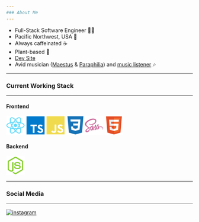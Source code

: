 ```yaml
---
### About Me
---
```

- Full-Stack Software Engineer 👨‍💻 
- Pacific Northwest, USA 🌲 
- Always caffeinated ☕️
- Plant-based 🌱 
- [Dev Site](https://sparker.work)
- Avid musician ([Maestus](https://maestus.bandcamp.com) & [Paraphilia](https://paraphilia.bandcamp.com)) and [music listener](https://open.spotify.com/user/parkhum123?si=MxGhA8BPTNmZOVUiHxGgEQ) 🎶 


---
### Current Working Stack
---
#### Frontend
<img src="https://raw.githubusercontent.com/devicons/devicon/1119b9f84c0290e0f0b38982099a2bd027a48bf1/icons/react/react-original.svg" width="50" height="50" /> <img src="https://raw.githubusercontent.com/devicons/devicon/1119b9f84c0290e0f0b38982099a2bd027a48bf1/icons/typescript/typescript-plain.svg" width="50" height="50" /> <img src="https://raw.githubusercontent.com/devicons/devicon/1119b9f84c0290e0f0b38982099a2bd027a48bf1/icons/javascript/javascript-plain.svg" width="50" height="50" /> 
<img src="https://raw.githubusercontent.com/devicons/devicon/1119b9f84c0290e0f0b38982099a2bd027a48bf1/icons/css3/css3-plain.svg" width="50" height="50" /><img src="https://raw.githubusercontent.com/devicons/devicon/1119b9f84c0290e0f0b38982099a2bd027a48bf1/icons/sass/sass-original.svg" width="50" height="50" /> <img src="https://raw.githubusercontent.com/devicons/devicon/1119b9f84c0290e0f0b38982099a2bd027a48bf1/icons/html5/html5-original.svg" width="50" height="50" /> 
#### Backend 
<img src="https://raw.githubusercontent.com/devicons/devicon/1119b9f84c0290e0f0b38982099a2bd027a48bf1/icons/nodejs/nodejs-original.svg" width="50" height="50" /> 

---
### Social Media
---
[![instagram](https://img.shields.io/badge/Instagram-000000?style=for-the-badge&logo=Instagram&logoColor=#E4405F)](https://instagram.com/stephenparkhum)

